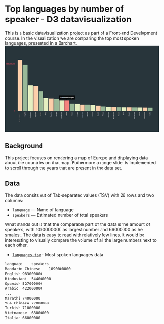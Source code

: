# Top languages by number of speaker - D3 datavisualization
This is a basic datavisualization project as part of a Front-end Development course. In the visualization we are comparing the top most spoken languages, presented in a Barchart.
![preview.png](https://github.com/LarsMarjew/fe3-assessment-1/blob/master/preview.png?raw=true)

## Background
This project focuses on rendering a map of Europe and displaying data about the countries on that map. Futhermore a range slider is implemented to scroll through the years that are present in the data set.

## Data
The data consits out of Tab-separated values (TSV) with 26 rows and two columns:

*   `language` — Name of language
*   `speakers` — Estimated number of total speakers

What stands out is that the comparable part of the data is the amount of speakers, with 1090000000 as largest number and 66000000 as he smalest.
The data is easy to read with relatively few lines. It would be interessting to visually compare the volume of all the large numbers next to each other.

* [`languages.tsv`](https://github.com/cmda-fe3/course-17-18/blob/master/assessment-1/languages.tsv) - Most spoken languages data
```tsv
language	speakers
Mandarin Chinese	1090000000
English	983000000
Hindustani	544000000
Spanish	527000000
Arabic	422000000
...
Marathi	74000000
Yue Chinese	72000000
Turkish	71000000
Vietnamese	68000000
Italian	66000000
```
